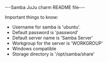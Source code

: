 ---Samba JuJu charm README file---

Important things to know:
- Username for samba is 'ubuntu'.
- Default password is 'password'
- Default server name is 'Samba Server'
- Workgroup for the server is 'WORKGROUP'
- Windows compatible
- Storage directory is '/opt/samba/share'
